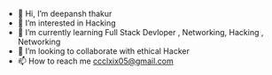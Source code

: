 - 👋 Hi, I’m deepansh thakur 
- 👀 I’m interested in Hacking
- 🌱 I’m currently learning Full Stack Devloper , Networking, Hacking , Networking 
- 💞️ I’m looking to collaborate with ethical Hacker 
- 📫 How to reach me ccclxix05@gmail.com

<!---
deepansh-star/deepansh-star is a ✨ special ✨ repository because its `README.md` (this file) appears on your GitHub profile.
You can click the Preview link to take a look at your changes.
--->
